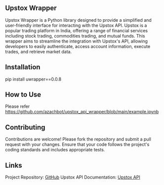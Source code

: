 Upstox Wrapper
------------
Upstox Wrapper is a Python library designed to provide a simplified and user-friendly interface for interacting with the Upstox API. Upstox is a popular trading platform in India, offering a range of financial services including stock trading, commodities trading, and mutual funds. This wrapper aims to streamline the integration with Upstox's API, allowing developers to easily authenticate, access account information, execute trades, and retrieve market data.

Installation
------------
pip install uwrapper==0.0.8

How to Use
------------
Please refer https://github.com/azachbot/upstox_api_wrapper/blob/main/example.ipynb

Contributing
------------
Contributions are welcome! Please fork the repository and submit a pull request with your changes. Ensure that your code follows the project's coding standards and includes appropriate tests.

Links
------------
Project Repository: [GitHub](https://github.com/azachbot/upstox_api_wrapper)
Upstox API Documentation: [Upstox API](https://upstox.com/developer/api-documentation/open-api)
